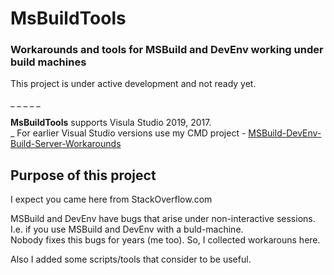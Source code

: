# MsBuildTools
### Workarounds and tools for MSBuild and DevEnv working under build machines

This project is under active development and not ready yet.

_
_
_
_
_

**MsBuildTools** supports Visula Studio 2019, 2017.  
 _ For earlier Visual Studio versions use my CMD project - [MSBuild-DevEnv-Build-Server-Workarounds](https://github.com/it3xl/MSBuild-DevEnv-Build-Server-Workarounds)

## Purpose of this project

I expect you came here from StackOverflow.com

MSBuild and DevEnv have bugs that arise under non-interactive sessions.  
I.e. if you use MSBuild and DevEnv with a buld-machine.  
Nobody fixes this bugs for years (me too). So, I collected workarouns here.

Also I added some scripts/tools that consider to be useful.
